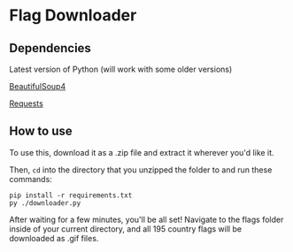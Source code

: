 # Flag Downloader
## Dependencies
Latest version of Python (will work with some older versions)

[BeautifulSoup4](https://pypi.org/project/beautifulsoup4/)

[Requests](https://pypi.org/project/requests/)
## How to use
To use this, download it as a .zip file and extract it wherever you'd like it.

Then, `cd` into the directory that you unzipped the folder to and run these commands:
```
pip install -r requirements.txt
py ./downloader.py
```

After waiting for a few minutes, you'll be all set! Navigate to the flags folder inside of your current directory, and all 195 country flags will be downloaded as .gif files.